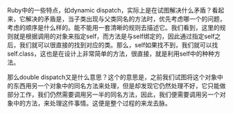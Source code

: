 Ruby中的一些特点，如dynamic dispatch，实际上是在试图解决什么矛盾？看起来，它解决的矛盾是，当子类出现与父类同名的方法时，优先考虑哪一个的问题，考虑的顺序是什么样的。能不能用一套清晰的规则去描述它。我们看到，这里的规则就是根据调用的对象来指定self，而方法是与self绑定的，因此通过指定self之后，我们就可以很直接的找到对应的类。那么，self如果找不到，我们就可以找self.class，这也是在设计上非常简单的方法，很直接，就是利用self中的种种方法。

那么double dispatch又是什么意思？这个的意思是，之前我们试图将这个对象中的东西用另一个对象中的同名方法来处理，但是却发现它仍然处理不好，它只能做部分工作，我们仍然需要调用另一半的同名方法，因此，我们便需要调用另一个对象中的方法，来处理这件事情。这便是整个过程的来龙去脉。



